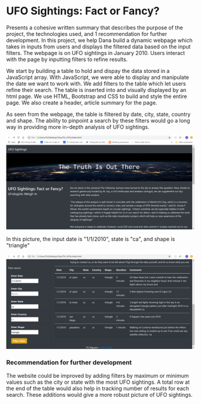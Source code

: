 # UFO Sightings: Fact or Fancy?

Presents a cohesive written summary that describes the purpose of the project, the technologies used, and 1 recommendation for further development.
In this project, we help Dana build a dynamic webpage which takes in inputs from users and displays the filtered data based on the input filters. The webpage is on UFO sightings in January 2010. Users interact with the page by inputting filters to refine results.

We start by building a table to hold and dispay the data stored in a JavaScript array. With JavaScript, we were able to display and manipulate the date we want to work with. We add filters to the table which let users refine their search. The table is inserted into and visually displayed by an html page. We use HTML, Bootstrap and CSS to build and style the entire page. We also create a header, article summary for the page.

As seen from the webpage, the table is filtered by date, city, state, country and shape. The ability to pinpoint a search by these filters would go a long way in providing more in-depth analysis of UFO sightings.

![webpage1](https://github.com/Thinguyen23/Thi_UFOs/blob/master/illustrators/webpage1.png)

In this picture, the input date is "1/1/2010", state is "ca", and shape is "triangle"

![webpage2](https://github.com/Thinguyen23/Thi_UFOs/blob/master/illustrators/webpage2.png)


### Recommendation for further development
The website could be improved by adding filters by maximum or minimum values such as the city or state with the most UFO sightings. A total row at the end of the table would also help in tracking number of results for each search. These additions would give a more robust picture of UFO sightings.
